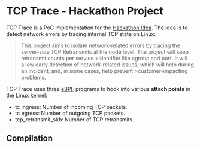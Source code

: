 # TCP Trace - Hackathon Project

TCP Trace is a PoC implementation for the [Hackathon Idea](https://hackbox.microsoft.com/project/772). The idea is to detect network errors by tracing internal TCP state on Linux:

>This project aims to isolate network-related errors by tracing the server-side TCP Retransmits at the node level. The project will keep retransmit counts per service >identifier like cgroup and port. It will allow early detection of network-related issues, which will help during an incident, and, in some cases, help prevent >customer-impacting problems.

TCP Trace uses three [eBPF](https://ebpf.io/what-is-ebpf/) programs to hook into various **attach points** in the Linux kernel:

- tc ingress: Number of incoming TCP packets.
- tc egress: Number of outgoing TCP packets.
- tcp_retransmit_skb: Number of TCP retransmits.

## Compilation



